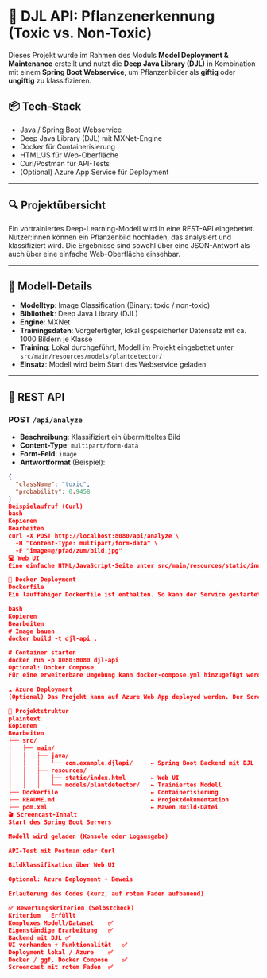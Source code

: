 # 🌿 DJL API: Pflanzenerkennung (Toxic vs. Non-Toxic)

Dieses Projekt wurde im Rahmen des Moduls **Model Deployment & Maintenance** erstellt und nutzt die **Deep Java Library (DJL)** in Kombination mit einem **Spring Boot Webservice**, um Pflanzenbilder als **giftig** oder **ungiftig** zu klassifizieren.

## 📦 Tech-Stack

- Java / Spring Boot Webservice
- Deep Java Library (DJL) mit MXNet-Engine
- Docker für Containerisierung
- HTML/JS für Web-Oberfläche
- Curl/Postman für API-Tests
- (Optional) Azure App Service für Deployment

---

## 🔍 Projektübersicht

Ein vortrainiertes Deep-Learning-Modell wird in eine REST-API eingebettet. Nutzer:innen können ein Pflanzenbild hochladen, das analysiert und klassifiziert wird. Die Ergebnisse sind sowohl über eine JSON-Antwort als auch über eine einfache Web-Oberfläche einsehbar.

---

## 🧠 Modell-Details

- **Modelltyp**: Image Classification (Binary: toxic / non-toxic)
- **Bibliothek**: Deep Java Library (DJL)
- **Engine**: MXNet
- **Trainingsdaten**: Vorgefertigter, lokal gespeicherter Datensatz mit ca. 1000 Bildern je Klasse
- **Training**: Lokal durchgeführt, Modell im Projekt eingebettet unter `src/main/resources/models/plantdetector/`
- **Einsatz**: Modell wird beim Start des Webservice geladen

---

## 🧪 REST API

### POST `/api/analyze`

- **Beschreibung**: Klassifiziert ein übermitteltes Bild
- **Content-Type**: `multipart/form-data`
- **Form-Feld**: `image`
- **Antwortformat** (Beispiel):

```json
{
  "className": "toxic",
  "probability": 0.9458
}
Beispielaufruf (Curl)
bash
Kopieren
Bearbeiten
curl -X POST http://localhost:8080/api/analyze \
  -H "Content-Type: multipart/form-data" \
  -F "image=@/pfad/zum/bild.jpg"
💻 Web UI
Eine einfache HTML/JavaScript-Seite unter src/main/resources/static/index.html erlaubt den Upload von Bildern über den Browser. Die Klassifikation wird visuell angezeigt.

🐳 Docker Deployment
Dockerfile
Ein lauffähiger Dockerfile ist enthalten. So kann der Service gestartet werden:

bash
Kopieren
Bearbeiten
# Image bauen
docker build -t djl-api .

# Container starten
docker run -p 8080:8080 djl-api
Optional: Docker Compose
Für eine erweiterbare Umgebung kann docker-compose.yml hinzugefügt werden.

☁️ Azure Deployment
(Optional) Das Projekt kann auf Azure Web App deployed werden. Der Screencast dokumentiert das Deployment, inklusive Logs und API-Test.

🧾 Projektstruktur
plaintext
Kopieren
Bearbeiten
├── src/
│   ├── main/
│   │   ├── java/
│   │   │   └── com.example.djlapi/     ← Spring Boot Backend mit DJL
│   │   ├── resources/
│   │   │   ├── static/index.html       ← Web UI
│   │   │   └── models/plantdetector/   ← Trainiertes Modell
├── Dockerfile                          ← Containerisierung
├── README.md                           ← Projektdokumentation
├── pom.xml                             ← Maven Build-Datei
🎬 Screencast-Inhalt
Start des Spring Boot Servers

Modell wird geladen (Konsole oder Logausgabe)

API-Test mit Postman oder Curl

Bildklassifikation über Web UI

Optional: Azure Deployment + Beweis

Erläuterung des Codes (kurz, auf rotem Faden aufbauend)

✅ Bewertungskriterien (Selbstcheck)
Kriterium	Erfüllt
Komplexes Modell/Dataset	✅
Eigenständige Erarbeitung	✅
Backend mit DJL	✅
UI vorhanden + Funktionalität	✅
Deployment lokal / Azure	✅
Docker / ggf. Docker Compose	✅
Screencast mit rotem Faden	✅
